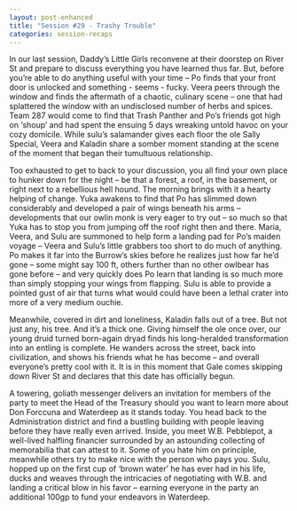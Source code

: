 ```yaml
---
layout: post-enhanced
title: "Session #29 - Trashy Trouble"
categories: session-recaps
---
```


In our last session, Daddy’s Little Girls reconvene at their doorstep on River St and prepare to discuss everything you have learned thus far. But, before you’re able to do anything useful with your time – Po finds that your front door is unlocked and something - seems - fucky. Veera peers through the window and finds the aftermath of a chaotic, culinary scene – one that had splattered the window with an undisclosed number of herbs and spices. Team 287 would come to find that Trash Panther and Po’s friends got high on ‘shoup’ and had spent the ensuing 5 days wreaking untold havoc on your cozy domicile. While sulu’s salamander gives each floor the ole Sally Special, Veera and Kaladin share a somber moment standing at the scene of the moment that began their tumultuous relationship.

Too exhausted to get to back to your discussion, you all find your own place to hunker down for the night – be that a forest, a roof, in the basement, or right next to a rebellious hell hound. The morning brings with it a hearty helping of change. Yuka awakens to find that Po has slimmed down considerably and developed a pair of wings beneath his arms – developments that our owlin monk is very eager to try out – so much so that Yuka has to stop you from jumping off the roof right then and there. Maria, Veera, and Sulu are summoned to help form a landing pad for Po’s maiden voyage – Veera and Sulu’s little grabbers too short to do much of anything. Po makes it far into the Burrow’s skies before he realizes just how far he’d gone – some might say 100 ft, others further than no other owlbear has gone before – and very quickly does Po learn that landing is so much more than simply stopping your wings from flapping. Sulu is able to provide a pointed gust of air that turns what would could have been a lethal crater into more of a very medium ouchie.

Meanwhile, covered in dirt and loneliness, Kaladin falls out of a tree. But not just any, his tree. And it’s a thick one. Giving himself the ole once over, our young druid turned born-again dryad finds his long-heralded transformation into an entling is complete. He wanders across the street, back into civilization, and shows his friends what he has become – and overall everyone’s pretty cool with it. It is in this moment that Gale comes skipping down River St and declares that this date has officially begun.

A towering, goliath messenger delivers an invitation for members of the party to meet the Head of the Treasury should you want to learn more about Don Forccuna and Waterdeep as it stands today. You head back to the Administration district and find a bustling building with people leaving before they have really even arrived. Inside, you meet W.B. Pebblepot, a well-lived halfling financier surrounded by an astounding collecting of memorabilia that can attest to it. Some of you hate him on principle, meanwhile others try to make nice with the person who pays you. Sulu, hopped up on the first cup of ‘brown water’ he has ever had in his life, ducks and weaves through the intricacies of negotiating with W.B. and landing a critical blow in his favor – earning everyone in the party an additional 100gp to fund your endeavors in Waterdeep.
